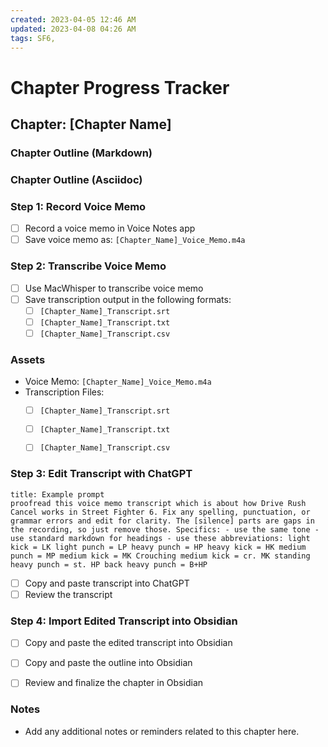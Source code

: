 ```yaml
---
created: 2023-04-05 12:46 AM
updated: 2023-04-08 04:26 AM
tags: SF6, 
---
```

# Chapter Progress Tracker

## Chapter: [Chapter Name]

### Chapter Outline (Markdown)


### Chapter Outline (Asciidoc)


### Step 1: Record Voice Memo
- [ ] Record a voice memo in Voice Notes app
- [ ] Save voice memo as: `[Chapter_Name]_Voice_Memo.m4a`

### Step 2: Transcribe Voice Memo
- [ ] Use MacWhisper to transcribe voice memo
- [ ] Save transcription output in the following formats:
    - [ ] `[Chapter_Name]_Transcript.srt`
    - [ ] `[Chapter_Name]_Transcript.txt`
    - [ ] `[Chapter_Name]_Transcript.csv`

### Assets
- Voice Memo: `[Chapter_Name]_Voice_Memo.m4a`
- Transcription Files:
    - [ ] `[Chapter_Name]_Transcript.srt`
    - [ ] `[Chapter_Name]_Transcript.txt`
    - [ ] `[Chapter_Name]_Transcript.csv`


### Step 3: Edit Transcript with ChatGPT

```ad-example
title: Example prompt
proofread this voice memo transcript which is about how Drive Rush Cancel works in Street Fighter 6. Fix any spelling, punctuation, or grammar errors and edit for clarity. The [silence] parts are gaps in the recording, so just remove those. Specifics: - use the same tone - use standard markdown for headings - use these abbreviations: light kick = LK light punch = LP heavy punch = HP heavy kick = HK medium punch = MP medium kick = MK Crouching medium kick = cr. MK standing heavy punch = st. HP back heavy punch = B+HP

```

- [ ] Copy and paste transcript into ChatGPT
- [ ] Review the transcript

### Step 4: Import Edited Transcript into Obsidian
- [ ] Copy and paste the edited transcript into Obsidian
- [ ] Copy and paste the outline into Obsidian
- [ ] Review and finalize the chapter in Obsidian


### Notes
- Add any additional notes or reminders related to this chapter here.
